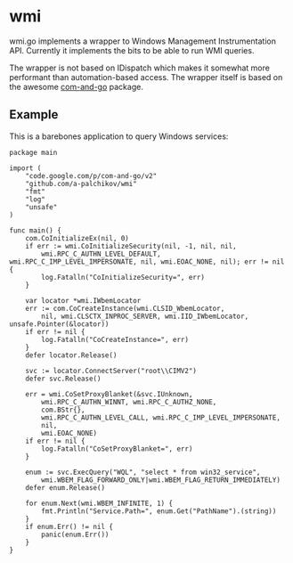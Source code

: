wmi
===

wmi.go implements a wrapper to Windows Management Instrumentation API. Currently it implements the 
bits to be able to run WMI queries.

The wrapper is not based on IDispatch which makes it somewhat more performant than automation-based access.
The wrapper itself is based on the awesome [com-and-go](https://code.google.com/p/com-and-go) package.

## Example
This is a barebones application to query Windows services:
```
package main

import (
	"code.google.com/p/com-and-go/v2"
	"github.com/a-palchikov/wmi"
	"fmt"
	"log"
	"unsafe"
)

func main() {
	com.CoInitializeEx(nil, 0)
	if err := wmi.CoInitializeSecurity(nil, -1, nil, nil,
		wmi.RPC_C_AUTHN_LEVEL_DEFAULT, wmi.RPC_C_IMP_LEVEL_IMPERSONATE, nil, wmi.EOAC_NONE, nil); err != nil {
		log.Fatalln("CoInitializeSecurity=", err)
	}

	var locator *wmi.IWbemLocator
	err := com.CoCreateInstance(wmi.CLSID_WbemLocator,
		nil, wmi.CLSCTX_INPROC_SERVER, wmi.IID_IWbemLocator, unsafe.Pointer(&locator))
	if err != nil {
		log.Fatalln("CoCreateInstance=", err)
	}
	defer locator.Release()

	svc := locator.ConnectServer("root\\CIMV2")
	defer svc.Release()

	err = wmi.CoSetProxyBlanket(&svc.IUnknown,
		wmi.RPC_C_AUTHN_WINNT, wmi.RPC_C_AUTHZ_NONE,
		com.BStr{},
		wmi.RPC_C_AUTHN_LEVEL_CALL, wmi.RPC_C_IMP_LEVEL_IMPERSONATE,
		nil,
		wmi.EOAC_NONE)
	if err != nil {
		log.Fatalln("CoSetProxyBlanket=", err)
	}

	enum := svc.ExecQuery("WQL", "select * from win32_service",
		wmi.WBEM_FLAG_FORWARD_ONLY|wmi.WBEM_FLAG_RETURN_IMMEDIATELY)
	defer enum.Release()

	for enum.Next(wmi.WBEM_INFINITE, 1) {
		fmt.Println("Service.Path=", enum.Get("PathName").(string))
	}
	if enum.Err() != nil {
		panic(enum.Err())
	}
}
```

